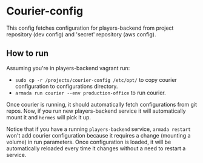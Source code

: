 # Courier-config
This config fetches configuration for players-backend from project repository (dev config) and 'secret' repository (aws config).

## How to run
Assuming you're in players-backend vagrant run:

- `sudo cp -r /projects/courier-config /etc/opt/` to copy courier configuration to configurations directory.
- `armada run courier --env production-office` to run courier.

Once courier is running, it should automatically fetch configurations from git repos. Now, if you run new players-backend service it will automatically mount it and `hermes` will pick it up.

Notice that if you have a running `players-backend` service, `armada restart` won't add courier configuration because it requires a change (mounting a volume) in run parameters. 
Once configuration is loaded, it will be automatically reloaded every time it changes without a need to restart a service.
